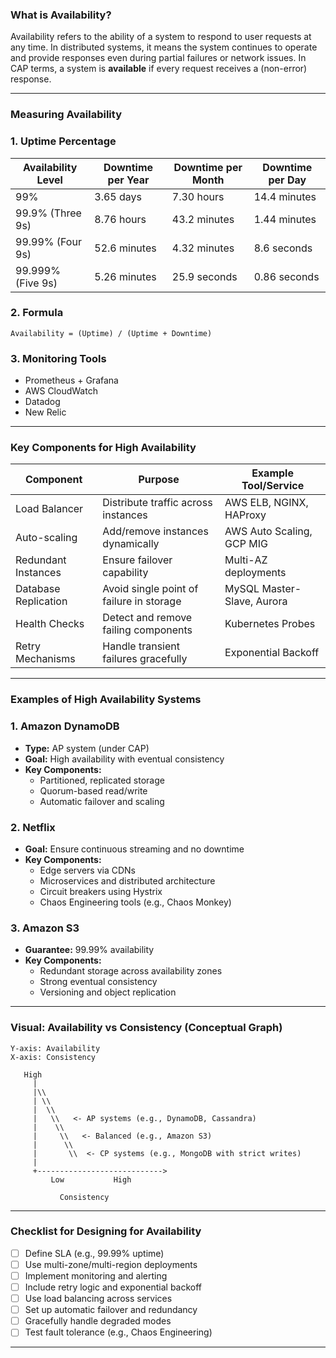 ### What is Availability?

Availability refers to the ability of a system to respond to user requests at any time. In distributed systems, it means the system continues to operate and provide responses even during partial failures or network issues. In CAP terms, a system is **available** if every request receives a (non-error) response.

---

### Measuring Availability

### 1. Uptime Percentage

|Availability Level|Downtime per Year|Downtime per Month|Downtime per Day|
|---|---|---|---|
|99%|3.65 days|7.30 hours|14.4 minutes|
|99.9% (Three 9s)|8.76 hours|43.2 minutes|1.44 minutes|
|99.99% (Four 9s)|52.6 minutes|4.32 minutes|8.6 seconds|
|99.999% (Five 9s)|5.26 minutes|25.9 seconds|0.86 seconds|

### 2. Formula

```
Availability = (Uptime) / (Uptime + Downtime)

```

### 3. Monitoring Tools

- Prometheus + Grafana
- AWS CloudWatch
- Datadog
- New Relic

---

### Key Components for High Availability

|Component|Purpose|Example Tool/Service|
|---|---|---|
|Load Balancer|Distribute traffic across instances|AWS ELB, NGINX, HAProxy|
|Auto-scaling|Add/remove instances dynamically|AWS Auto Scaling, GCP MIG|
|Redundant Instances|Ensure failover capability|Multi-AZ deployments|
|Database Replication|Avoid single point of failure in storage|MySQL Master-Slave, Aurora|
|Health Checks|Detect and remove failing components|Kubernetes Probes|
|Retry Mechanisms|Handle transient failures gracefully|Exponential Backoff|

---

### Examples of High Availability Systems

### 1. **Amazon DynamoDB**

- **Type:** AP system (under CAP)
- **Goal:** High availability with eventual consistency
- **Key Components:**
    - Partitioned, replicated storage
    - Quorum-based read/write
    - Automatic failover and scaling

### 2. **Netflix**

- **Goal:** Ensure continuous streaming and no downtime
- **Key Components:**
    - Edge servers via CDNs
    - Microservices and distributed architecture
    - Circuit breakers using Hystrix
    - Chaos Engineering tools (e.g., Chaos Monkey)

### 3. **Amazon S3**

- **Guarantee:** 99.99% availability
- **Key Components:**
    - Redundant storage across availability zones
    - Strong eventual consistency
    - Versioning and object replication

---

### Visual: Availability vs Consistency (Conceptual Graph)

```
Y-axis: Availability
X-axis: Consistency

   High
     |
     |\\
     | \\
     |  \\
     |   \\   <- AP systems (e.g., DynamoDB, Cassandra)
     |    \\
     |     \\   <- Balanced (e.g., Amazon S3)
     |      \\
     |       \\  <- CP systems (e.g., MongoDB with strict writes)
     |
     +---------------------------->
         Low           High

           Consistency

```

---

### Checklist for Designing for Availability

- [ ] Define SLA (e.g., 99.99% uptime)
- [ ] Use multi-zone/multi-region deployments
- [ ] Implement monitoring and alerting
- [ ] Include retry logic and exponential backoff
- [ ] Use load balancing across services
- [ ] Set up automatic failover and redundancy
- [ ] Gracefully handle degraded modes
- [ ] Test fault tolerance (e.g., Chaos Engineering)

---
